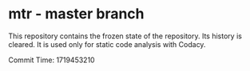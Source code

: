 # mtr - master branch

This repository contains the frozen state of the repository.
Its history is cleared. It is used only for static code
analysis with Codacy.

Commit Time: 1719453210
